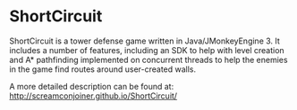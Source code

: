 ShortCircuit
============

ShortCircuit is a tower defense game written in Java/JMonkeyEngine 3. It includes a number of features, including an SDK to help with level creation and A* pathfinding implemented on concurrent threads to help the enemies in the game find routes around user-created walls. 

A more detailed description can be found at: http://screamconjoiner.github.io/ShortCircuit/
